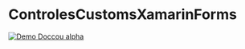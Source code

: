 # ControlesCustomsXamarinForms
[![Demo Doccou alpha](http://share.gifyoutube.com/KzB6Gb.gif)](https://www.youtube.com/watch?v=ek1j272iAmc)
